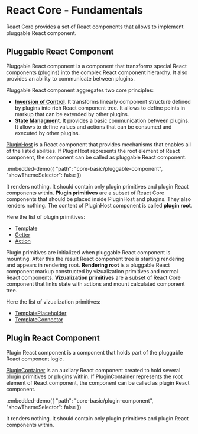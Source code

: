 # React Core - Fundamentals

React Core provides a set of React components that allows to implement pluggable React component.

## Pluggable React Component

Pluggable React component is a component that transforms special React components (plugins) into the complex React component hierarchy. It also provides an ability to communicate between plugins.

Pluggable React component aggregates two core principles:

- **[Inversion of Control](https://en.wikipedia.org/wiki/Inversion_of_control)**. It transforms linearly component structure defined by plugins into rich React component tree. It allows to define points in markup that can be extended by other plugins.
- **[State Managment](https://en.wikipedia.org/wiki/State_management)**. It provides a basic communication between plugins. It allows to define values and actions that can be consumed and executed by other plugins.

[PluginHost](../reference/plugin-host.md) is a React component that provides mechanisms that enables all of the listed abilities. If PluginHost represents the root element of React component, the component can be called as pluggable React component.

.embedded-demo({ "path": "core-basic/pluggable-component", "showThemeSelector": false  })

It renders nothing. It should contain only plugin primitives and plugin React components within. **Plugin primitives** are a subset of React Core components that should be placed inside PluginHost and plugins. They also renders nothing. The content of PluginHost component is called **plugin root**.

Here the list of plugin primitives:

- [Template](../reference/template.md)
- [Getter](../reference/getter.md)
- [Action](../reference/action.md)

Plugin primitives are initialized when pluggable React component is mounting. After this the result React component tree is starting rendering and appears in rendering root. **Rendering root** is a pluggable React component markup constructed by vizualization primitives and normal React components. **Vizualization primitives** are a subset of React Core component that links state with actions and mount calculated component tree.

Here the list of vizualization primitives:

- [TemplatePlaceholder](../reference/template-placeholder.md)
- [TemplateConnector](../reference/template-connector.md)

## Plugin React Component

Plugin React component is a component that holds part of the pluggable React component logic.

[PluginContainer](../reference/plugin-container.md) is an auxilary React component created to hold several plugin primitives or plugins within. If PluginContainer represents the root element of React component, the component can be called as plugin React component.

.embedded-demo({ "path": "core-basic/plugin-component", "showThemeSelector": false })

It renders nothing. It should contain only plugin primitives and plugin React components within.
